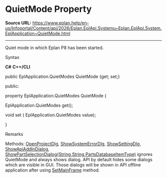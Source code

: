 # QuietMode Property

**Source URL:** https://www.eplan.help/en-us/Infoportal/Content/api/2026/Eplan.EplApi.Systemu~Eplan.EplApi.System.EplApplication~QuietMode.html

---

Quiet mode in which Eplan P8 has been started.

Syntax

**C#**
**C++/CLI**


public EplApplication.QuietModes QuietMode {get; set;}

public:

property EplApplication.QuietModes QuietMode {

   EplApplication.QuietModes get();

   void set (    EplApplication.QuietModes value);

}


Remarks

Methods: [OpenProjectDlg](Eplan.EplApi.Systemu~Eplan.EplApi.System.EplApplication~OpenProjectDlg.html), [ShowSystemErrorDlg](Eplan.EplApi.Systemu~Eplan.EplApi.System.EplApplication~ShowSystemErrorDlg.html), [ShowSettingDlg](Eplan.EplApi.Systemu~Eplan.EplApi.System.EplApplication~ShowSettingDlg.html), [ShowApiAddInDialog](Eplan.EplApi.Systemu~Eplan.EplApi.System.EplApplication~ShowApiAddInDialog.html), [ShowPartSelectionDialog(String,String,PartsDatabaseItemType)](Eplan.EplApi.Systemu~Eplan.EplApi.System.EplApplication~ShowPartSelectionDialog(String,String,PartsDatabaseItemType).html) ignores QuietMode and always shows dialog. API by default hides some dialogs which are visible in GUI. Those dialogs will be shown in API offline application after using [SetMainFrame](Eplan.EplApi.Systemu~Eplan.EplApi.System.EplApplication~SetMainFrame.html) method.
